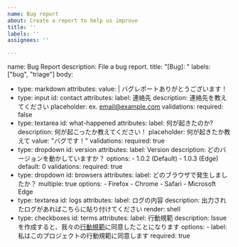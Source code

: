 ```yaml
---
name: Bug report
about: Create a report to help us improve
title: ''
labels: ''
assignees: ''

---
```


name: Bug Report
description: File a bug report.
title: "[Bug]: "
labels: ["bug", "triage"]
body:
  - type: markdown
    attributes:
      value: |
        バグレポートありがとうございます！
  - type: input
    id: contact
    attributes:
      label: 連絡先
      description: 連絡先を教えてください
      placeholder: ex. email@example.com
    validations:
      required: false
  - type: textarea
    id: what-happened
    attributes:
      label: 何が起きたのか?
      description: 何が起こったか教えてください！
      placeholder: 何が起きたか教えて
      value: "バグです！"
    validations:
      required: true
  - type: dropdown
    id: version
    attributes:
      label: Version
      description: どのバージョンを動かしていますか？
      options:
        - 1.0.2 (Default)
        - 1.0.3 (Edge)
      default: 0
    validations:
      required: true
  - type: dropdown
    id: browsers
    attributes:
      label: どのブラウザで発生しましたか？
      multiple: true
      options:
        - Firefox
        - Chrome
        - Safari
        - Microsoft Edge
  - type: textarea
    id: logs
    attributes:
      label: ログの内容
      description: 出力されたログがあればこちらに貼り付けてください
      render: shell
  - type: checkboxes
    id: terms
    attributes:
      label: 行動規範
      description: Issueを作成すると、我々の[行動規範](CODE_OF_CONDUCT.md)に同意したことになります
      options:
        - label: 私はこのプロジェクトの行動規範に同意します
          required: true
